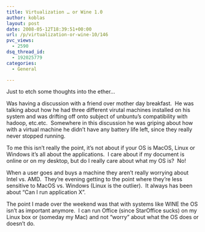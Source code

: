 ```yaml
---
title: Virtualization … or Wine 1.0
author: koblas
layout: post
date: 2008-05-12T18:39:51+00:00
url: /p/virtualization-or-wine-10/146
pvc_views:
  - 2590
dsq_thread_id:
  - 192025779
categories:
  - General

---
```

Just to etch some thoughts into the ether&#8230; 

Was having a discussion with a friend over mother day breakfast.&nbsp; He was talking about how he had three different virutal machines installed on his system and was drifting off onto subject of unbuntu&#8217;s compatibility with hadoop, etc.etc.&nbsp; Somewhere in this discussion he was griping about how with a virtual machine he didn&#8217;t have any battery life left, since they really never stopped running.

To me this isn&#8217;t really the point, it&#8217;s not about if your OS is MacOS, Linux or Windows it&#8217;s all about the applications.&nbsp; I care about if my document is online or on my desktop, but do I really care about what my OS is?&nbsp; No!

When a user goes and buys a machine they aren&#8217;t really worrying about Intel vs. AMD.&nbsp; They&#8217;re evening getting to the point where they&#8217;re less sensitive to MacOS vs. Windows (Linux is the outlier).&nbsp; It always has been about &#8220;Can I run application X&#8221;.&nbsp; 

The point I made over the weekend was that with systems like WINE the OS isn&#8217;t as important anymore.&nbsp; I can run Office (since StarOffice sucks) on my Linux box or (someday my Mac) and not &#8220;worry&#8221; about what the OS does or doesn&#8217;t do.